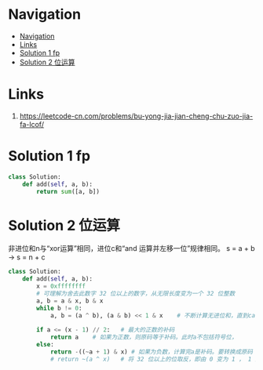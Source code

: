# Navigation
- [Navigation](#navigation)
- [Links](#links)
- [Solution 1 fp](#solution-1-fp)
- [Solution 2 位运算](#solution-2-位运算)

# Links
1. https://leetcode-cn.com/problems/bu-yong-jia-jian-cheng-chu-zuo-jia-fa-lcof/

# Solution 1 fp
```python
class Solution:
    def add(self, a, b):
        return sum([a, b])
```

# Solution 2 位运算
非进位和n与“xor运算”相同，进位c和“and 运算并左移一位”规律相同。
s = a + b -> s = n + c
```python
class Solution:
    def add(self, a, b):
        x = 0xffffffff
        # 可理解为舍去此数字 32 位以上的数字，从无限长度变为一个 32 位整数
        a, b = a & x, b & x
        while b != 0:
            a, b = (a ^ b), (a & b) << 1 & x    # 不断计算无进位和，直到carry为0
        
        if a <= (x - 1) // 2:   # 最大的正数的补码
            return a    # 如果为正数，则原码等于补码。此时a不包括符号位，
        else:
            return -((~a + 1) & x) # 如果为负数，计算完a是补码。要转换成原码
            # return ~(a ^ x)   # 将 32 位以上的位取反，即由 0 变为 1 ， 1 至 32 位不变。
```